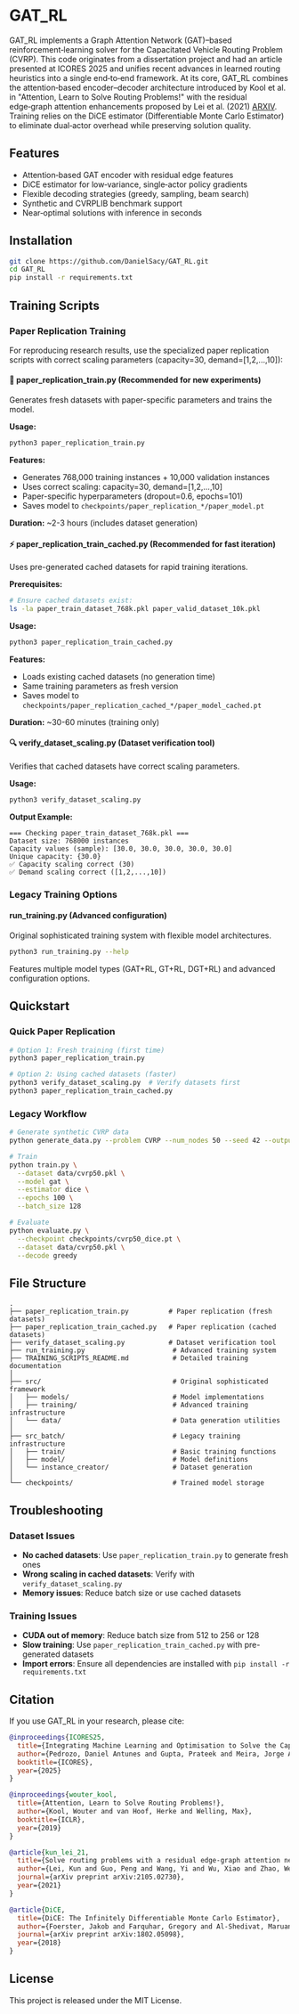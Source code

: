 # GAT_RL

GAT_RL implements a Graph Attention Network (GAT)–based reinforcement‑learning solver for the Capacitated Vehicle Routing Problem (CVRP). This code originates from a dissertation project and had an article presented at ICORES 2025 and unifies recent advances in learned routing heuristics into a single end‑to‑end framework. At its core, GAT_RL combines the attention‑based encoder–decoder architecture introduced by Kool et al. in "Attention, Learn to Solve Routing Problems!" with the residual edge‑graph attention enhancements proposed by Lei et al. (2021) [ARXIV](https://arxiv.org/abs/2105.02730). Training relies on the DiCE estimator (Differentiable Monte Carlo Estimator) to eliminate dual‑actor overhead while preserving solution quality.

## Features
- Attention‑based GAT encoder with residual edge features
- DiCE estimator for low‑variance, single‑actor policy gradients
- Flexible decoding strategies (greedy, sampling, beam search)
- Synthetic and CVRPLIB benchmark support
- Near‑optimal solutions with inference in seconds

## Installation
```bash
git clone https://github.com/DanielSacy/GAT_RL.git
cd GAT_RL
pip install -r requirements.txt
```

## Training Scripts

### Paper Replication Training

For reproducing research results, use the specialized paper replication scripts with correct scaling parameters (capacity=30, demand=[1,2,...,10]):

#### 🚀 **paper_replication_train.py** (Recommended for new experiments)
Generates fresh datasets with paper-specific parameters and trains the model.

**Usage:**
```bash
python3 paper_replication_train.py
```

**Features:**
- Generates 768,000 training instances + 10,000 validation instances  
- Uses correct scaling: capacity=30, demand=[1,2,...,10]
- Paper-specific hyperparameters (dropout=0.6, epochs=101)
- Saves model to `checkpoints/paper_replication_*/paper_model.pt`

**Duration:** ~2-3 hours (includes dataset generation)

#### ⚡ **paper_replication_train_cached.py** (Recommended for fast iteration)
Uses pre-generated cached datasets for rapid training iterations.

**Prerequisites:**
```bash
# Ensure cached datasets exist:
ls -la paper_train_dataset_768k.pkl paper_valid_dataset_10k.pkl
```

**Usage:**
```bash
python3 paper_replication_train_cached.py
```

**Features:**
- Loads existing cached datasets (no generation time)
- Same training parameters as fresh version
- Saves model to `checkpoints/paper_replication_cached_*/paper_model_cached.pt`

**Duration:** ~30-60 minutes (training only)

#### 🔍 **verify_dataset_scaling.py** (Dataset verification tool)
Verifies that cached datasets have correct scaling parameters.

**Usage:**
```bash
python3 verify_dataset_scaling.py
```

**Output Example:**
```
=== Checking paper_train_dataset_768k.pkl ===
Dataset size: 768000 instances
Capacity values (sample): [30.0, 30.0, 30.0, 30.0, 30.0]
Unique capacity: {30.0}
✅ Capacity scaling correct (30)
✅ Demand scaling correct ([1,2,...,10])
```

### Legacy Training Options

#### **run_training.py** (Advanced configuration)
Original sophisticated training system with flexible model architectures.

```bash
python3 run_training.py --help
```

Features multiple model types (GAT+RL, GT+RL, DGT+RL) and advanced configuration options.

## Quickstart

### Quick Paper Replication
```bash
# Option 1: Fresh training (first time)
python3 paper_replication_train.py

# Option 2: Using cached datasets (faster)
python3 verify_dataset_scaling.py  # Verify datasets first
python3 paper_replication_train_cached.py
```

### Legacy Workflow
```bash
# Generate synthetic CVRP data
python generate_data.py --problem CVRP --num_nodes 50 --seed 42 --output data/cvrp50.pkl

# Train
python train.py \
  --dataset data/cvrp50.pkl \
  --model gat \
  --estimator dice \
  --epochs 100 \
  --batch_size 128

# Evaluate  
python evaluate.py \
  --checkpoint checkpoints/cvrp50_dice.pt \
  --dataset data/cvrp50.pkl \
  --decode greedy
```

## File Structure

```
.
├── paper_replication_train.py          # Paper replication (fresh datasets)
├── paper_replication_train_cached.py   # Paper replication (cached datasets) 
├── verify_dataset_scaling.py           # Dataset verification tool
├── run_training.py                      # Advanced training system
├── TRAINING_SCRIPTS_README.md           # Detailed training documentation
│
├── src/                                 # Original sophisticated framework
│   ├── models/                          # Model implementations  
│   ├── training/                        # Advanced training infrastructure
│   └── data/                            # Data generation utilities
│
├── src_batch/                           # Legacy training infrastructure
│   ├── train/                           # Basic training functions
│   ├── model/                           # Model definitions
│   └── instance_creator/                # Dataset generation
│
└── checkpoints/                         # Trained model storage
```

## Troubleshooting

### Dataset Issues
- **No cached datasets**: Use `paper_replication_train.py` to generate fresh ones
- **Wrong scaling in cached datasets**: Verify with `verify_dataset_scaling.py`
- **Memory issues**: Reduce batch size or use cached datasets

### Training Issues  
- **CUDA out of memory**: Reduce batch size from 512 to 256 or 128
- **Slow training**: Use `paper_replication_train_cached.py` with pre-generated datasets
- **Import errors**: Ensure all dependencies are installed with `pip install -r requirements.txt`

## Citation
If you use GAT_RL in your research, please cite:

```bibtex
@inproceedings{ICORES25,
  title={Integrating Machine Learning and Optimisation to Solve the Capacitated Vehicle Routing Problem},
  author={Pedrozo, Daniel Antunes and Gupta, Prateek and Meira, Jorge Augusto and Silva, Fabiano},
  booktitle={ICORES},
  year={2025}
}

@inproceedings{wouter_kool,
  title={Attention, Learn to Solve Routing Problems!},
  author={Kool, Wouter and van Hoof, Herke and Welling, Max},
  booktitle={ICLR},
  year={2019}
}

@article{kun_lei_21,
  title={Solve routing problems with a residual edge-graph attention neural network},
  author={Lei, Kun and Guo, Peng and Wang, Yi and Wu, Xiao and Zhao, Wenchao},
  journal={arXiv preprint arXiv:2105.02730},
  year={2021}
}

@article{DiCE,
  title={DiCE: The Infinitely Differentiable Monte Carlo Estimator},
  author={Foerster, Jakob and Farquhar, Gregory and Al-Shedivat, Maruan and Rockt{\"a}schel, Tim and Xing, Eric P and Whiteson, Shimon},
  journal={arXiv preprint arXiv:1802.05098},
  year={2018}
}
```

## License
This project is released under the MIT License.
